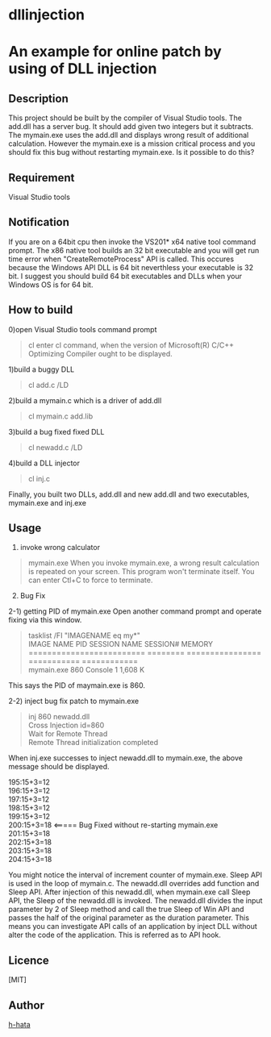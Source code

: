 # dllinjection
An example for online patch by using of DLL injection
====

## Description

This project should be built by the compiler of Visual Studio tools.
The add.dll has a server bug. It should add given two integers but it subtracts.
The mymain.exe uses the add.dll and displays wrong result of additional calculation.
However the mymain.exe is a mission critical process and you should fix this bug without
restarting mymain.exe. Is it possible to do this?

## Requirement
Visual Studio tools

## Notification
If you are on a 64bit cpu then invoke the VS201* x64 native tool command prompt.
The x86 native tool builds an 32 bit executable and you will get run time error
when  "CreateRemoteProcess" API is called. This occures because the Windows API DLL
is 64 bit neverthless your executable is 32 bit. I suggest you should build 
64 bit executables and DLLs when your Windows OS is for 64 bit.

## How to build
0)open Visual Studio tools command prompt
>cl
enter cl command, when the version of Microsoft(R) C/C++ Optimizing Compiler ought to be displayed.


1)build a buggy DLL

>cl add.c /LD

2)build a mymain.c which is a driver of add.dll

>cl mymain.c add.lib

3)build a bug fixed fixed DLL

>cl newadd.c /LD

4)build a DLL injector
>cl inj.c

Finally, you built two DLLs, add.dll and new add.dll and two executables, mymain.exe and inj.exe

## Usage

1) invoke wrong calculator
>mymain.exe
When you invoke mymain.exe, a wrong result calculation is repeated on your screen.
This program won't terminate itself. You can enter Ctl+C to force to terminate.

2) Bug Fix

2-1) getting PID of mymain.exe
Open another command prompt and operate fixing via this window. 
>tasklist /FI "IMAGENAME eq my*"  
IMAGE NAME                     PID SESSION NAME        SESSION#       MEMORY  
========================= ======== ================ =========== ============  
mymain.exe                     860 Console                    1      1,608 K  

This says the PID of  maymain.exe is 860.  

2-2) inject bug fix patch to mymain.exe
> inj 860 newadd.dll  
Cross Injection id=860  
Wait for Remote Thread  
Remote Thread initialization completed  

When inj.exe successes to inject newadd.dll to mymain.exe,
the above message should be displayed.

195:15+3=12  
196:15+3=12  
197:15+3=12  
198:15+3=12  
199:15+3=12  
200:15+3=18 <===== Bug Fixed without re-starting mymain.exe  
201:15+3=18  
202:15+3=18  
203:15+3=18  
204:15+3=18  

You might notice the interval of increment counter of mymain.exe.
Sleep API is used in the loop of mymain.c. The newadd.dll overrides
add function and Sleep API. After injection of this newadd.dll,
when mymain.exe call Sleep API, the Sleep of the newadd.dll is invoked.
The newadd.dll divides the input parameter by 2 of Sleep method and call
the true Sleep of Win API and passes the half of the original parameter
as the duration parameter. This means you can investigate API calls of 
an application by inject DLL without alter the code of the application.
This is referred as to API hook.


## Licence

[MIT]

## Author

[h-hata](https://github.com/h-hata/)
